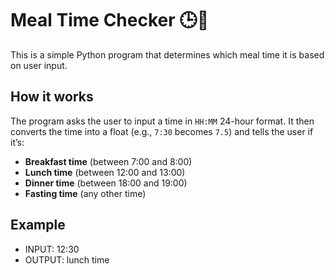 # Meal Time Checker 🕒🥗

This is a simple Python program that determines which meal time it is based on user input.

## How it works

The program asks the user to input a time in `HH:MM` 24-hour format. It then converts the 
time into a float (e.g., `7:30` becomes `7.5`) and tells the user if it’s:

- **Breakfast time** (between 7:00 and 8:00)
- **Lunch time** (between 12:00 and 13:00)
- **Dinner time** (between 18:00 and 19:00)
- **Fasting time** (any other time)

## Example
- INPUT:  12:30
- OUTPUT: lunch time
